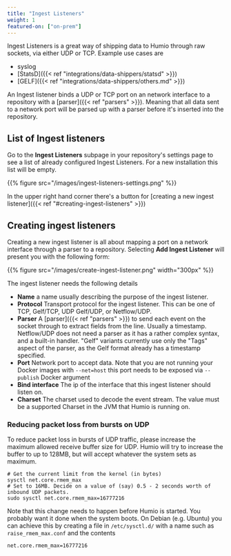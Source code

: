 ```yaml
---
title: "Ingest Listeners"
weight: 1
featured-on: ["on-prem"]
---
```


Ingest Listeners is a great way of shipping data to Humio through raw sockets, via either UDP or TCP. Example use cases are

* syslog
* [StatsD]({{< ref "integrations/data-shippers/statsd" >}})
* [GELF]({{< ref "integrations/data-shippers/others.md" >}})

An Ingest listener binds a UDP or TCP port on an network interface to a repository with a [parser]({{< ref "parsers" >}}). Meaning that all data sent to a network port will be parsed up with a parser before it's inserted into the repository.

## List of Ingest listeners

Go to the **Ingest Listeners** subpage in your repository's settings page to see a list of already configured Ingest Listeners. For a new installation this list will be empty.

{{% figure src="/images/ingest-listeners-settings.png" %}}

In the upper right hand corner there's a button for [creating a new ingest listener]({{< ref "#creating-ingest-listeners" >}})

## Creating ingest listeners

Creating a new ingest listener is all about mapping a port on a network interface through a parser to a repository. Selecting **Add Ingest Listener** will present you with the following form:

{{% figure src="/images/create-ingest-listener.png" width="300px" %}}

The ingest listener needs the following details

* **Name** a name usually describing the purpose of the ingest listener.
* **Protocol** Transport protocol for the ingest listener. This can be one of TCP, Gelf/TCP, UDP Gelf/UDP, or Netflow/UDP.
* **Parser** A [parser]({{< ref "parsers" >}}) to send each event  on the socket through to extract fields from the line. Usually a timestamp. Netflow/UDP does not need a parser as it has a rather complex syntax, and a built-in handler. "Gelf" variants currently use only the "Tags" aspect of the parser, as the Gelf format already has a timestamp specified.
* **Port** Network port to accept data. Note that you are not running your Docker images with `--net=host` this port needs to be exposed via `--publish` Docker argument
* **Bind interface** The ip of the interface that this ingest listener should listen on.
* **Charset** The charset used to decode the event stream. The value must be a supported Charset in the JVM that Humio is running on.

### Reducing packet loss from bursts on UDP
To reduce packet loss in bursts of UDP traffic, please increase the maximum allowed receive buffer size for UDP.
Humio will try to increase the buffer to up to 128MB, but will accept whatever the system sets as maximum.

```shell
# Get the current limit from the kernel (in bytes)
sysctl net.core.rmem_max
# Set to 16MB. Decide on a value of (say) 0.5 - 2 seconds worth of inbound UDP packets.
sudo sysctl net.core.rmem_max=16777216
```

Note that this change needs to happen before Humio is started. You
probably want it done when the system boots. On Debian (e.g. Ubuntu)
you can achieve this by creating a file in `/etc/sysctl.d/` with a
name such as `raise_rmem_max.conf` and the contents

```
net.core.rmem_max=16777216
```
